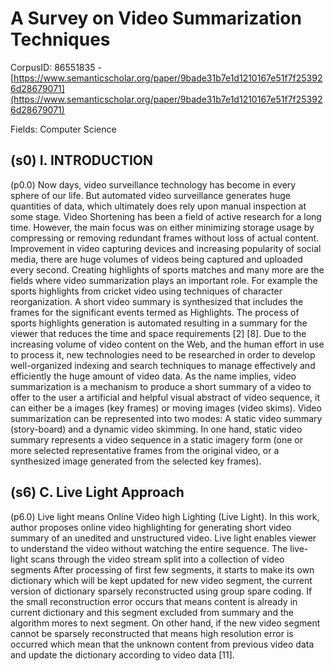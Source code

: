# A Survey on Video Summarization Techniques

CorpusID: 86551835 - [https://www.semanticscholar.org/paper/9bade31b7e1d1210167e51f7f253926d28679071](https://www.semanticscholar.org/paper/9bade31b7e1d1210167e51f7f253926d28679071)

Fields: Computer Science

## (s0) I. INTRODUCTION
(p0.0) Now days, video surveillance technology has become in every sphere of our life. But automated video surveillance generates huge quantities of data, which ultimately does rely upon manual inspection at some stage. Video Shortening has been a field of active research for a long time. However, the main focus was on either minimizing storage usage by compressing or removing redundant frames without loss of actual content. Improvement in video capturing devices and increasing popularity of social media, there are huge volumes of videos being captured and uploaded every second. Creating highlights of sports matches and many more are the fields where video summarization plays an important role. For example the sports highlights from cricket video using techniques of character reorganization. A short video summary is synthesized that includes the frames for the significant events termed as Highlights. The process of sports highlights generation is automated resulting in a summary for the viewer that reduces the time and space requirements [2] [8]. Due to the increasing volume of video content on the Web, and the human effort in use to process it, new technologies need to be researched in order to develop well-organized indexing and search techniques to manage effectively and efficiently the huge amount of video data. As the name implies, video summarization is a mechanism to produce a short summary of a video to offer to the user a artificial and helpful visual abstract of video sequence, it can either be a images (key frames) or moving images (video skims). Video summarization can be represented into two modes: A static video summary (story-board) and a dynamic video skimming. In one hand, static video summary represents a video sequence in a static imagery form (one or more selected representative frames from the original video, or a synthesized image generated from the selected key frames).
## (s6) C. Live Light Approach
(p6.0) Live light means Online Video high Lighting (Live Light). In this work, author proposes online video highlighting for generating short video summary of an unedited and unstructured video. Live light enables viewer to understand the video without watching the entire sequence. The live-light scans through the video stream split into a collection of video segments After processing of first few segments, it starts to make its own dictionary which will be kept updated for new video segment, the current version of dictionary sparsely reconstructed using group spare coding. If the small reconstruction error occurs that means content is already in current dictionary and this segment excluded from summary and the algorithm mores to next segment. On other hand, if the new video segment cannot be sparsely reconstructed that means high resolution error is occurred which mean that the unknown content from previous video data and update the dictionary according to video data [11].
